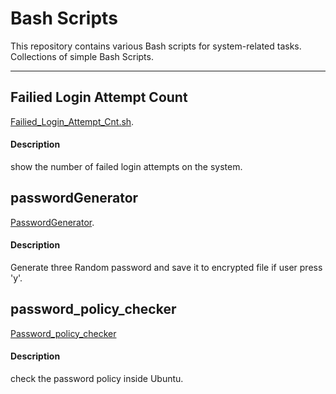 # Bash Scripts

This repository contains various Bash scripts for system-related tasks.  
Collections of simple Bash Scripts.

---

## Failied Login Attempt Count
[Failied_Login_Attempt_Cnt.sh](Simple_Scripts/Failied_Login_Attempt_Cnt.sh).
#### Description
show the number of failed login attempts on the system.

## passwordGenerator
[PasswordGenerator](Simple_Scripts/passwordGenerator.sh).
#### Description
Generate three Random password and save it to encrypted file if user press 'y'.

## password_policy_checker
[Password_policy_checker](Simple_Scripts/password_policy_checker.sh)
#### Description
check the password policy inside Ubuntu.
